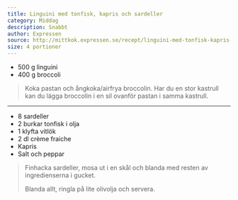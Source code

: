 ```yaml
---
title: Linguini med tonfisk, kapris och sardeller
category: Middag
description: Snabbt
author: Expressen
source: http://mittkok.expressen.se/recept/linguini-med-tonfisk-kapris-och-sardeller/
size: 4 portioner
---
```


- 500 g linguini
- 400 g broccoli

> Koka pastan och ångkoka/airfrya broccolin. Har du en stor kastrull kan du lägga broccolin i en sil ovanför pastan i samma kastrull.

---

- 8 sardeller
- 2 burkar tonfisk i olja
- 1 klyfta vitlök
- 2 dl crème fraiche
- Kapris
- Salt och peppar

> Finhacka sardeller, mosa ut i en skål och blanda med resten av ingredienserna i gucket.
> 
> Blanda allt, ringla på lite olivolja och servera.
